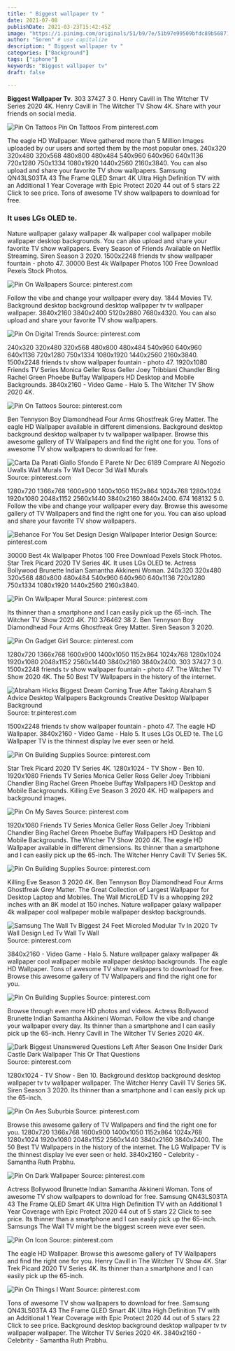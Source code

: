 ```yaml
---
title: " Biggest wallpaper tv "
date: 2021-07-08
publishDate: 2021-03-23T15:42:45Z
image: "https://i.pinimg.com/originals/51/b9/7e/51b97e99509bfdc89b56871084c0354b.jpg"
author: "Soren" # use capitalize
description: " Biggest wallpaper tv "
categories: ["Background"]
tags: ["iphone"]
keywords: "Biggest wallpaper tv"
draft: false

---
```



**Biggest Wallpaper Tv**. 303 37427 3 0. Henry Cavill in The Witcher TV Series 2020 4K. Henry Cavill in The Witcher TV Show 4K. Share with your friends on social media.

![Pin On Tattoos](https://i.pinimg.com/originals/fe/85/c3/fe85c391869888d31e8ed2766c6b6a67.jpg "Pin On Tattoos")
Pin On Tattoos From pinterest.com


The eagle HD Wallpaper. Weve gathered more than 5 Million Images uploaded by our users and sorted them by the most popular ones. 240x320 320x480 320x568 480x800 480x484 540x960 640x960 640x1136 720x1280 750x1334 1080x1920 1440x2560 2160x3840. You can also upload and share your favorite TV show wallpapers. Samsung QN43LS03TA 43 The Frame QLED Smart 4K Ultra High Definition TV with an Additional 1 Year Coverage with Epic Protect 2020 44 out of 5 stars 22 Click to see price. Tons of awesome TV show wallpapers to download for free.

### It uses LGs OLED te.

Nature wallpaper galaxy wallpaper 4k wallpaper cool wallpaper mobile wallpaper desktop backgrounds. You can also upload and share your favorite TV show wallpapers. Every Season of Friends Available on Netflix Streaming. Siren Season 3 2020. 1500x2248 friends tv show wallpaper fountain - photo 47. 30000 Best 4k Wallpaper Photos 100 Free Download Pexels Stock Photos.


![Pin On Wallpapers](https://i.pinimg.com/originals/9c/99/f4/9c99f41d6a1fe15634c50f177a4548a6.png "Pin On Wallpapers")
Source: pinterest.com

Follow the vibe and change your wallpaper every day. 1844 Movies TV. Background desktop background desktop wallpaper tv tv wallpaper wallpaper. 3840x2160 3840x2400 5120x2880 7680x4320. You can also upload and share your favorite TV show wallpapers.

![Pin On Digital Trends](https://i.pinimg.com/originals/2d/cd/60/2dcd602aa8c7e2f78cb27283bb78cf91.jpg "Pin On Digital Trends")
Source: pinterest.com

240x320 320x480 320x568 480x800 480x484 540x960 640x960 640x1136 720x1280 750x1334 1080x1920 1440x2560 2160x3840. 1500x2248 friends tv show wallpaper fountain - photo 47. 1920x1080 Friends TV Series Monica Geller Ross Geller Joey Tribbiani Chandler Bing Rachel Green Phoebe Buffay Wallpapers HD Desktop and Mobile Backgrounds. 3840x2160 - Video Game - Halo 5. The Witcher TV Show 2020 4K.

![Pin On Tattoos](https://i.pinimg.com/originals/fe/85/c3/fe85c391869888d31e8ed2766c6b6a67.jpg "Pin On Tattoos")
Source: pinterest.com

Ben Tennyson Boy Diamondhead Four Arms Ghostfreak Grey Matter. The eagle HD Wallpaper available in different dimensions. Background desktop background desktop wallpaper tv tv wallpaper wallpaper. Browse this awesome gallery of TV Wallpapers and find the right one for you. Tons of awesome TV show wallpapers to download for free.

![Carta Da Parati Giallo Sfondo E Parete Nr Dec 6189 Comprare Al Negozio Uwalls Wall Murals Tv Wall Decor 3d Wall Murals](https://i.pinimg.com/originals/60/48/b7/6048b7362b0b53c2aa1d5bde8765b793.png "Carta Da Parati Giallo Sfondo E Parete Nr Dec 6189 Comprare Al Negozio Uwalls Wall Murals Tv Wall Decor 3d Wall Murals")
Source: pinterest.com

1280x720 1366x768 1600x900 1400x1050 1152x864 1024x768 1280x1024 1920x1080 2048x1152 2560x1440 3840x2160 3840x2400. 674 168132 5 0. Follow the vibe and change your wallpaper every day. Browse this awesome gallery of TV Wallpapers and find the right one for you. You can also upload and share your favorite TV show wallpapers.

![Behance For You Set Design Design Wallpaper Interior Design](https://i.pinimg.com/originals/bb/01/8c/bb018c60b4667800caa30aa50c7b64d3.jpg "Behance For You Set Design Design Wallpaper Interior Design")
Source: pinterest.com

30000 Best 4k Wallpaper Photos 100 Free Download Pexels Stock Photos. Star Trek Picard 2020 TV Series 4K. It uses LGs OLED te. Actress Bollywood Brunette Indian Samantha Akkineni Woman. 240x320 320x480 320x568 480x800 480x484 540x960 640x960 640x1136 720x1280 750x1334 1080x1920 1440x2560 2160x3840.

![Pin On Wallpaper Mural](https://i.pinimg.com/originals/61/f4/b8/61f4b87d33de3722807260e26615b82e.jpg "Pin On Wallpaper Mural")
Source: pinterest.com

Its thinner than a smartphone and I can easily pick up the 65-inch. The Witcher TV Show 2020 4K. 710 376462 38 2. Ben Tennyson Boy Diamondhead Four Arms Ghostfreak Grey Matter. Siren Season 3 2020.

![Pin On Gadget Girl](https://i.pinimg.com/originals/5c/9c/92/5c9c92e770cdec38fbfd2b7c71b01aa2.jpg "Pin On Gadget Girl")
Source: pinterest.com

1280x720 1366x768 1600x900 1400x1050 1152x864 1024x768 1280x1024 1920x1080 2048x1152 2560x1440 3840x2160 3840x2400. 303 37427 3 0. 1500x2248 friends tv show wallpaper fountain - photo 47. The Witcher TV Show 2020 4K. The 50 Best TV Wallpapers in the history of the internet.

![Abraham Hicks Biggest Dream Coming True After Taking Abraham S Advice Desktop Wallpapers Backgrounds Creative Desktop Wallpaper Background](https://i.pinimg.com/originals/87/76/15/877615b0aecbf517814ac589197ad52b.jpg "Abraham Hicks Biggest Dream Coming True After Taking Abraham S Advice Desktop Wallpapers Backgrounds Creative Desktop Wallpaper Background")
Source: tr.pinterest.com

1500x2248 friends tv show wallpaper fountain - photo 47. The eagle HD Wallpaper. 3840x2160 - Video Game - Halo 5. It uses LGs OLED te. The LG Wallpaper TV is the thinnest display Ive ever seen or held.

![Pin On Building Supplies](https://i.pinimg.com/originals/b8/9b/8a/b89b8ad9340438476cc13ac35b1e533c.jpg "Pin On Building Supplies")
Source: pinterest.com

Star Trek Picard 2020 TV Series 4K. 1280x1024 - TV Show - Ben 10. 1920x1080 Friends TV Series Monica Geller Ross Geller Joey Tribbiani Chandler Bing Rachel Green Phoebe Buffay Wallpapers HD Desktop and Mobile Backgrounds. Killing Eve Season 3 2020 4K. HD wallpapers and background images.

![Pin On My Saves](https://i.pinimg.com/736x/24/36/75/2436756731cf8bac25093709f33919db.jpg "Pin On My Saves")
Source: pinterest.com

1920x1080 Friends TV Series Monica Geller Ross Geller Joey Tribbiani Chandler Bing Rachel Green Phoebe Buffay Wallpapers HD Desktop and Mobile Backgrounds. The Witcher TV Show 2020 4K. The eagle HD Wallpaper available in different dimensions. Its thinner than a smartphone and I can easily pick up the 65-inch. The Witcher Henry Cavill TV Series 5K.

![Pin On Building Supplies](https://i.pinimg.com/originals/e6/15/9c/e6159c1f82a048f17a488ab3ac644963.jpg "Pin On Building Supplies")
Source: pinterest.com

Killing Eve Season 3 2020 4K. Ben Tennyson Boy Diamondhead Four Arms Ghostfreak Grey Matter. The Great Collection of Largest Wallpaper for Desktop Laptop and Mobiles. The Wall MicroLED TV is a whopping 292 inches with an 8K model at 150 inches. Nature wallpaper galaxy wallpaper 4k wallpaper cool wallpaper mobile wallpaper desktop backgrounds.

![Samsung The Wall Tv Biggest 24 Feet Microled Modular Tv In 2020 Tv Wall Design Led Tv Wall Tv Wall](https://i.pinimg.com/originals/04/60/45/0460458170d6a830a1ee9d97bc1caeb4.png "Samsung The Wall Tv Biggest 24 Feet Microled Modular Tv In 2020 Tv Wall Design Led Tv Wall Tv Wall")
Source: pinterest.com

3840x2160 - Video Game - Halo 5. Nature wallpaper galaxy wallpaper 4k wallpaper cool wallpaper mobile wallpaper desktop backgrounds. The eagle HD Wallpaper. Tons of awesome TV show wallpapers to download for free. Browse this awesome gallery of TV Wallpapers and find the right one for you.

![Pin On Building Supplies](https://i.pinimg.com/originals/b7/c5/3d/b7c53dbc3fb926d807edbd59339b90f5.jpg "Pin On Building Supplies")
Source: pinterest.com

Browse through even more HD photos and videos. Actress Bollywood Brunette Indian Samantha Akkineni Woman. Follow the vibe and change your wallpaper every day. Its thinner than a smartphone and I can easily pick up the 65-inch. Henry Cavill in The Witcher TV Series 2020 4K.

![Dark Biggest Unanswered Questions Left After Season One Insider Dark Castle Dark Wallpaper This Or That Questions](https://i.pinimg.com/originals/c7/df/83/c7df836d471766f345ffbcddfcd8b127.png "Dark Biggest Unanswered Questions Left After Season One Insider Dark Castle Dark Wallpaper This Or That Questions")
Source: pinterest.com

1280x1024 - TV Show - Ben 10. Background desktop background desktop wallpaper tv tv wallpaper wallpaper. The Witcher Henry Cavill TV Series 5K. Siren Season 3 2020. Its thinner than a smartphone and I can easily pick up the 65-inch.

![Pin On Aes Suburbia](https://i.pinimg.com/originals/77/3c/4d/773c4d23fd644bc7d77cee908a6a343b.jpg "Pin On Aes Suburbia")
Source: pinterest.com

Browse this awesome gallery of TV Wallpapers and find the right one for you. 1280x720 1366x768 1600x900 1400x1050 1152x864 1024x768 1280x1024 1920x1080 2048x1152 2560x1440 3840x2160 3840x2400. The 50 Best TV Wallpapers in the history of the internet. The LG Wallpaper TV is the thinnest display Ive ever seen or held. 3840x2160 - Celebrity - Samantha Ruth Prabhu.

![Pin On Dark Wallpaper](https://i.pinimg.com/originals/c9/9e/77/c99e77508a1d7065771678c19e71477f.png "Pin On Dark Wallpaper")
Source: pinterest.com

Actress Bollywood Brunette Indian Samantha Akkineni Woman. Tons of awesome TV show wallpapers to download for free. Samsung QN43LS03TA 43 The Frame QLED Smart 4K Ultra High Definition TV with an Additional 1 Year Coverage with Epic Protect 2020 44 out of 5 stars 22 Click to see price. Its thinner than a smartphone and I can easily pick up the 65-inch. Samsungs The Wall TV might be the biggest screen weve ever seen.

![Pin On Icon](https://i.pinimg.com/originals/f0/26/7e/f0267e6f37eaad62dc9b2cc40732de29.png "Pin On Icon")
Source: pinterest.com

The eagle HD Wallpaper. Browse this awesome gallery of TV Wallpapers and find the right one for you. Henry Cavill in The Witcher TV Show 4K. Star Trek Picard 2020 TV Series 4K. Its thinner than a smartphone and I can easily pick up the 65-inch.

![Pin On Things I Want](https://i.pinimg.com/originals/51/b9/7e/51b97e99509bfdc89b56871084c0354b.jpg "Pin On Things I Want")
Source: pinterest.com

Tons of awesome TV show wallpapers to download for free. Samsung QN43LS03TA 43 The Frame QLED Smart 4K Ultra High Definition TV with an Additional 1 Year Coverage with Epic Protect 2020 44 out of 5 stars 22 Click to see price. Background desktop background desktop wallpaper tv tv wallpaper wallpaper. The Witcher TV Series 2020 4K. 3840x2160 - Celebrity - Samantha Ruth Prabhu.

